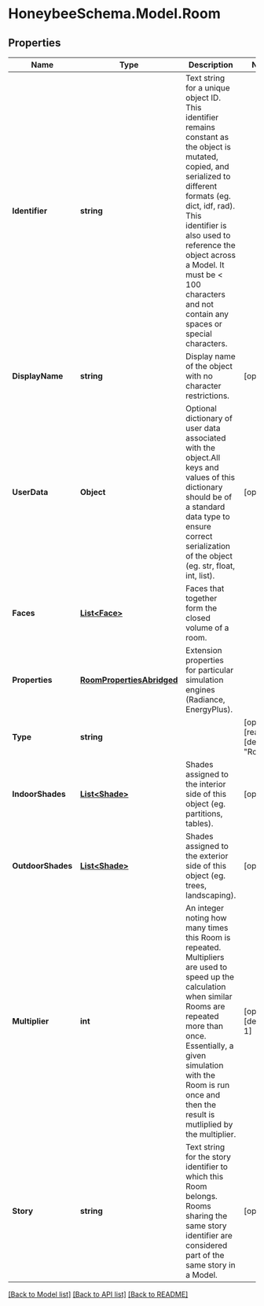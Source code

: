 
# HoneybeeSchema.Model.Room

## Properties

Name | Type | Description | Notes
------------ | ------------- | ------------- | -------------
**Identifier** | **string** | Text string for a unique object ID. This identifier remains constant as the object is mutated, copied, and serialized to different formats (eg. dict, idf, rad). This identifier is also used to reference the object across a Model. It must be &lt; 100 characters and not contain any spaces or special characters. | 
**DisplayName** | **string** | Display name of the object with no character restrictions. | [optional] 
**UserData** | **Object** | Optional dictionary of user data associated with the object.All keys and values of this dictionary should be of a standard data type to ensure correct serialization of the object (eg. str, float, int, list). | [optional] 
**Faces** | [**List&lt;Face&gt;**](Face.md) | Faces that together form the closed volume of a room. | 
**Properties** | [**RoomPropertiesAbridged**](RoomPropertiesAbridged.md) | Extension properties for particular simulation engines (Radiance, EnergyPlus). | 
**Type** | **string** |  | [optional] [readonly] [default to "Room"]
**IndoorShades** | [**List&lt;Shade&gt;**](Shade.md) | Shades assigned to the interior side of this object (eg. partitions, tables). | [optional] 
**OutdoorShades** | [**List&lt;Shade&gt;**](Shade.md) | Shades assigned to the exterior side of this object (eg. trees, landscaping). | [optional] 
**Multiplier** | **int** | An integer noting how many times this Room is repeated. Multipliers are used to speed up the calculation when similar Rooms are repeated more than once. Essentially, a given simulation with the Room is run once and then the result is mutliplied by the multiplier. | [optional] [default to 1]
**Story** | **string** | Text string for the story identifier to which this Room belongs. Rooms sharing the same story identifier are considered part of the same story in a Model. | [optional] 

[[Back to Model list]](../README.md#documentation-for-models)
[[Back to API list]](../README.md#documentation-for-api-endpoints)
[[Back to README]](../README.md)

